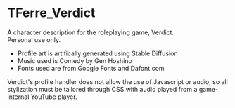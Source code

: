 # TFerre_Verdict

A character description for the roleplaying game, Verdict. \
Personal use only.

- Profile art is artifically generated using Stable Diffusion
- Music used is Comedy by Gen Hoshino 
- Fonts used are from Google Fonts and Dafont.com

Verdict's profile handler does not allow the use of Javascript or audio, so all stylization must be tailored through CSS with audio played from a game-internal YouTube player.

